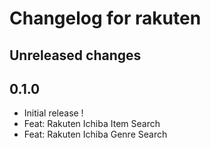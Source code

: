 # Changelog for rakuten

## Unreleased changes

## 0.1.0

- Initial release !
- Feat: Rakuten Ichiba Item Search
- Feat: Rakuten Ichiba Genre Search
